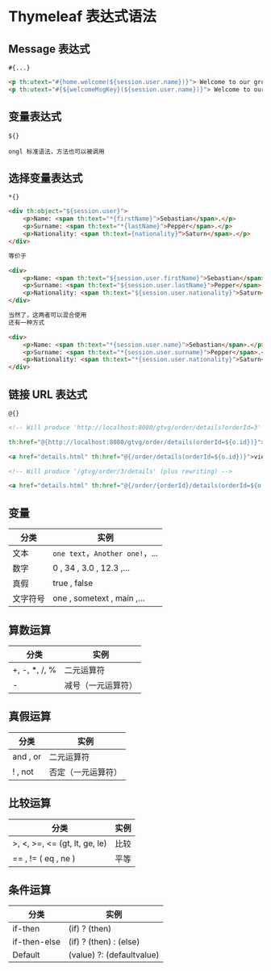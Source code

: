 # Thymeleaf 表达式语法

## Message 表达式

`#{...}`

```html
<p th:utext="#{home.welcome(${session.user.name})}"> Welcome to our grocery store, Sebastian Pepper!</p>
<p th:utext="#{${welcomeMsgKey}(${session.user.name})}"> Welcome to our grocery store, Sebastian Pepper!</p>
```

## 变量表达式

`${}`

```
ongl 标准语法，方法也可以被调用
```

## 选择变量表达式

`*{}`

```html
<div th:object="${session.user}">
    <p>Name: <span th:text="*{firstName}">Sebastian</span>.</p>
    <p>Surname: <span th:text="*{lastName}">Pepper</span>.</p> 
    <p>Nationality: <span th:text={nationality}">Saturn</span>.</p>
</div> 

等价于

<div>
    <p>Name: <span th:text="${session.user.firstName}">Sebastian</span>.</p> 
    <p>Surname: <span th:text="${session.user.lastName}">Pepper</span>.</p> 
    <p>Nationality: <span th:text="${session.user.nationality}">Saturn</span>.</p>
</div>

当然了，这两者可以混合使用
还有一种方式

<div>
    <p>Name: <span th:text="*{session.user.name}">Sebastian</span>.</p> 
    <p>Surname: <span th:text="*{session.user.surname}">Pepper</span>.</p> 
    <p>Nationality: <span th:text="*{session.user.nationality}">Saturn</span>.</p>
</div>  
```

## 链接 URL 表达式

`@{}`

```html
<!-- Will produce 'http://localhost:8080/gtvg/order/details?orderId=3' (plus rewriting) --> <a href="details.html"

th:href="@{http://localhost:8080/gtvg/order/details(orderId=${o.id})}">view</a> <!-- Will produce '/gtvg/order/details?orderId=3' (plus rewriting) -->

<a href="details.html" th:href="@{/order/details(orderId=${o.id})}">view</a>

<!-- Will produce '/gtvg/order/3/details' (plus rewriting) -->

<a href="details.html" th:href="@{/order/{orderId}/details(orderId=${o.id})}">view</a>
```

## 变量

| 分类     | 实例                            |
|----------|---------------------------------|
| 文本     | `one text`，`Another one!`，... |
| 数字     | 0 , 34 , 3.0 , 12.3 ,…          |
| 真假     | true , false                    |
| 文字符号 | one , sometext , main ,…        |

## 算数运算

| 分类          | 实例               |
|---------------|--------------------|
| +, -, *, /, % | 二元运算符         |
| -             | 减号（一元运算符） |

## 真假运算

| 分类     | 实例               |
|----------|--------------------|
| and , or | 二元运算符         |
| ! , not  | 否定（一元运算符） |

## 比较运算

| 分类                          | 实例 |
|-------------------------------|------|
| >, <, >=, <= (gt, lt, ge, le) | 比较 |
| == , != ( eq , ne )           | 平等 |

## 条件运算

| 分类         | 实例                      |
|--------------|---------------------------|
| if-then      | (if) ? (then)             |
| if-then-else | (if) ? (then) : (else)    |
| Default      | (value) ?: (defaultvalue) |